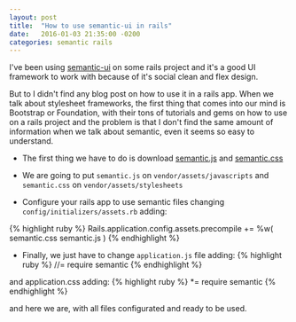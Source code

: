 ```yaml
---
layout: post
title:  "How to use semantic-ui in rails"
date:   2016-01-03 21:35:00 -0200
categories: semantic rails
---
```

I've been using [semantic-ui](http://semantic-ui.com/) on some rails project and it's a good UI framework to work with because of it's social clean and flex design.

But to I didn't find any blog post on how to use it in a rails app. When we talk about stylesheet frameworks, the first thing that comes into our mind is Bootstrap or Foundation, with their tons of tutorials and gems on how to use on a rails project and the problem is that I don't find the same amount of information when we talk about semantic, even it seems so easy to understand.

- The first thing we have to do is download [semantic.js](https://raw.githubusercontent.com/Semantic-Org/Semantic-UI-CSS/master/semantic.js) and [semantic.css](https://raw.githubusercontent.com/Semantic-Org/Semantic-UI-CSS/master/semantic.css)

- We are going to put `semantic.js` on `vendor/assets/javascripts` and `semantic.css` on `vendor/assets/stylesheets`

- Configure your rails app to use semantic files changing `config/initializers/assets.rb` adding:

{% highlight ruby %}
  Rails.application.config.assets.precompile += %w( semantic.css semantic.js )
{% endhighlight %}

- Finally, we just have to change `application.js` file adding:
{% highlight ruby %}
  //= require semantic
{% endhighlight %}

and application.css adding:
{% highlight ruby %}
  *= require semantic
{% endhighlight %}

and here we are, with all files configurated and ready to be used.
